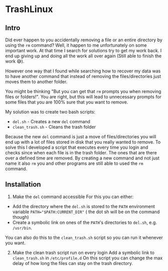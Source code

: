 # TrashLinux

## Intro

Did ever happen to you accidentally removing a file or an entire directory by using the `rm` command? Well, it happen to
  me unfortunately on some important work. At that time I search for solutions try to get my work back. I end up giving up and
  doing all the work all over again (Still able to finish the work :sweat_smile:).

However one way that I found while searching how to recover my data was to have another command that instead of removing
  the files/directories just moves them to another folder.

You might be thinking "But you can get that `rm` prompts you when removing files or folders!". You are right, but this
  will lead to unnecessary prompts for some files that you are 100% sure that you want to remove.

My solution was to create two bash scripts:

- `del.sh` - Creates a new `del` command
- `clean_trash.sh` - Cleans the trash folder

Because the new `del` command is just a move of files/directories you will end up with a lot of files stored in disk
  that you really wanted to remove. To solve this I developed a script that executes every time you login and checks
  since when each file is in the trash folder. The ones that are there over a defined time are removed.
By creating a new command and not just name it also `rm` you and other programs are still able to used the `rm` command.

## Installation

1. Make the `del` command accessible
For this you can either:

- Add the directory where the `del.sh` is stored to the `PATH` environment variable `PATH="$PATH:CURRENT_DIR"` (
the dot sh will be on the command though)
- Create a symbolic link on ones of the `PATH`'s directories to `del.sh`, e.g. `/usr/bin`.

You can also do this to the `clean_trash.sh` script so you can run it whenever you want.

2. Make the clean trash script run on every login
Add a symbolic link to `clean_trash.sh` in `/etc/profile.d`
On this script you can change the max delay of how long the files can stay on the trash directory.
